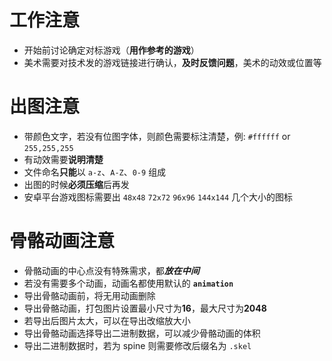 # 工作注意

* 开始前讨论确定对标游戏（**用作参考的游戏**）  
* 美术需要对技术发的游戏链接进行确认，**及时反馈问题**，美术的动效或位置等  

# 出图注意  
* 带颜色文字，若没有位图字体，则颜色需要标注清楚，例: `#ffffff` or `255,255,255`   
* 有动效需要**说明清楚**  
* 文件命名**只能**以 `a-z`、`A-Z`、`0-9` 组成  
* 出图的时候**必须压缩**后再发  
* 安卓平台游戏图标需要出 `48x48` `72x72` `96x96` `144x144` 几个大小的图标  

# 骨骼动画注意
* 骨骼动画的中心点没有特殊需求，都***放在中间***  
* 若没有需要多个动画，动画名都使用默认的 **`animation`**  
* 导出骨骼动画前，将无用动画删除  
* 导出骨骼动画，打包图片设置最小尺寸为**16**，最大尺寸为**2048**  
* 若导出后图片太大，可以在导出改缩放大小  
* 导出骨骼动画选择导出二进制数据，可以减少骨骼动画的体积  
* 导出二进制数据时，若为 spine 则需要修改后缀名为 `.skel`  